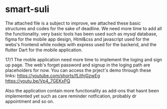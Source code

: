 # smart-suli


The attached file is a subject to improve, we attached these basic structures and codes for the sake of deadline. We need more time to add all the functionality. very basic tools has been used such as mysql database, figma for the mobile app design, Html&css and javascript used for the webs's frontend while nodejs with express used for the backend, and the flutter Dart for the mobile application. 

17/1
The moble application need more time to implement the loging and sign up page. The web's forget password and signup in the loging path are placeholders for now. You can access the prject's demo through these links: https://youtube.com/shorts/fLithjGzwEg
https://youtu.be/Vp4_7GEKxPQ

Also the application contain more functionality as add-ons that hasnt been implemented yet such as care reminder notfication, probably dr appointment and so on.
